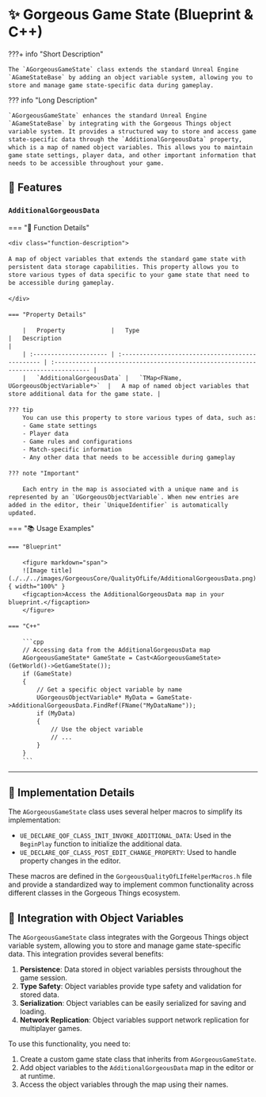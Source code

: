 # ✨ Gorgeous Game State (Blueprint & C++)

???+ info "Short Description"

    The `AGorgeousGameState` class extends the standard Unreal Engine `AGameStateBase` by adding an object variable system, allowing you to store and manage game state-specific data during gameplay.

??? info "Long Description"

    `AGorgeousGameState` enhances the standard Unreal Engine `AGameStateBase` by integrating with the Gorgeous Things object variable system. It provides a structured way to store and access game state-specific data through the `AdditionalGorgeousData` property, which is a map of named object variables. This allows you to maintain game state settings, player data, and other important information that needs to be accessible throughout your game.

## 🚀 Features

### `AdditionalGorgeousData`
=== "📝 Function Details"

    <div class="function-description">

    A map of object variables that extends the standard game state with persistent data storage capabilities. This property allows you to store various types of data specific to your game state that need to be accessible during gameplay.

    </div>

    === "Property Details"

        |   Property             |   Type                                           |   Description                                                                     |
        | :--------------------- | :----------------------------------------------- | :-------------------------------------------------------------------------------- |
        |   `AdditionalGorgeousData` |   `TMap<FName, UGorgeousObjectVariable*>`  |   A map of named object variables that store additional data for the game state. |

    ??? tip
        You can use this property to store various types of data, such as:
        - Game state settings
        - Player data
        - Game rules and configurations
        - Match-specific information
        - Any other data that needs to be accessible during gameplay

    ??? note "Important"

        Each entry in the map is associated with a unique name and is represented by an `UGorgeousObjectVariable`. When new entries are added in the editor, their `UniqueIdentifier` is automatically updated.

=== "📚 Usage Examples"

    === "Blueprint"

        <figure markdown="span">
        ![Image title](./../../images/GorgeousCore/QualityOfLife/AdditionalGorgeousData.png){ width="100%" }
        <figcaption>Access the AdditionalGorgeousData map in your blueprint.</figcaption>
        </figure>

    === "C++"

        ```cpp
        // Accessing data from the AdditionalGorgeousData map
        AGorgeousGameState* GameState = Cast<AGorgeousGameState>(GetWorld()->GetGameState());
        if (GameState)
        {
            // Get a specific object variable by name
            UGorgeousObjectVariable* MyData = GameState->AdditionalGorgeousData.FindRef(FName("MyDataName"));
            if (MyData)
            {
                // Use the object variable
                // ...
            }
        }
        ```

---

## 🔧 Implementation Details

The `AGorgeousGameState` class uses several helper macros to simplify its implementation:

- `UE_DECLARE_QOF_CLASS_INIT_INVOKE_ADDITIONAL_DATA`: Used in the `BeginPlay` function to initialize the additional data.
- `UE_DECLARE_QOF_CLASS_POST_EDIT_CHANGE_PROPERTY`: Used to handle property changes in the editor.

These macros are defined in the `GorgeousQualityOfLIfeHelperMacros.h` file and provide a standardized way to implement common functionality across different classes in the Gorgeous Things ecosystem.

## 🔄 Integration with Object Variables

The `AGorgeousGameState` class integrates with the Gorgeous Things object variable system, allowing you to store and manage game state-specific data. This integration provides several benefits:

1. **Persistence**: Data stored in object variables persists throughout the game session.
2. **Type Safety**: Object variables provide type safety and validation for stored data.
3. **Serialization**: Object variables can be easily serialized for saving and loading.
4. **Network Replication**: Object variables support network replication for multiplayer games.

To use this functionality, you need to:

1. Create a custom game state class that inherits from `AGorgeousGameState`.
2. Add object variables to the `AdditionalGorgeousData` map in the editor or at runtime.
3. Access the object variables through the map using their names.

<style>
.function-description {
    margin-top: 0.5em;
    font-style: italic;
    color: #555;
}
</style>
